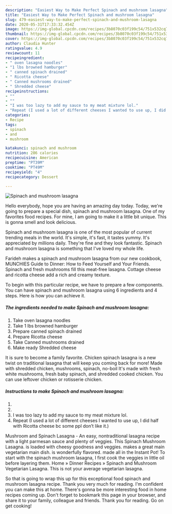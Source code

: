 ```yaml
---
description: "Easiest Way to Make Perfect Spinach and mushroom lasagna"
title: "Easiest Way to Make Perfect Spinach and mushroom lasagna"
slug: 479-easiest-way-to-make-perfect-spinach-and-mushroom-lasagna
date: 2020-05-31T17:33:32.454Z
image: https://img-global.cpcdn.com/recipes/3b8070c03f199c54/751x532cq70/spinach-and-mushroom-lasagna-recipe-main-photo.jpg
thumbnail: https://img-global.cpcdn.com/recipes/3b8070c03f199c54/751x532cq70/spinach-and-mushroom-lasagna-recipe-main-photo.jpg
cover: https://img-global.cpcdn.com/recipes/3b8070c03f199c54/751x532cq70/spinach-and-mushroom-lasagna-recipe-main-photo.jpg
author: Claudia Hunter
ratingvalue: 4.9
reviewcount: 11
recipeingredient:
- " oven lasagna noodles"
- "1 lbs browned hamburger"
- " canned spinach drained"
- " Ricotta cheese"
- " Canned mushrooms drained"
- " Shredded cheese"
recipeinstructions:
- ""
- ""
- "I was too lazy to add my sauce to my meat mixture lol."
- "Repeat (I used a lot of different cheeses I wanted to use up, I did half with Ricotta cheese bc some ppl don’t like it.)"
categories:
- Recipe
tags:
- spinach
- and
- mushroom

katakunci: spinach and mushroom 
nutrition: 286 calories
recipecuisine: American
preptime: "PT39M"
cooktime: "PT49M"
recipeyield: "4"
recipecategory: Dessert

---
```



![Spinach and mushroom lasagna](https://img-global.cpcdn.com/recipes/3b8070c03f199c54/751x532cq70/spinach-and-mushroom-lasagna-recipe-main-photo.jpg)

Hello everybody, hope you are having an amazing day today. Today, we're going to prepare a special dish, spinach and mushroom lasagna. One of my favorites food recipes. For mine, I am going to make it a little bit unique. This is gonna smell and look delicious.

Spinach and mushroom lasagna is one of the most popular of current trending meals in the world. It's simple, it's fast, it tastes yummy. It's appreciated by millions daily. They're fine and they look fantastic. Spinach and mushroom lasagna is something that I've loved my whole life.

Farideh makes a spinach and mushroom lasagna from our new cookbook, MUNCHIES Guide to Dinner: How to Feed Yourself and Your Friends. Spinach and fresh mushrooms fill this meat-free lasagna. Cottage cheese and ricotta cheese add a rich and creamy texture.


To begin with this particular recipe, we have to prepare a few components. You can have spinach and mushroom lasagna using 6 ingredients and 4 steps. Here is how you can achieve it.

<!--inarticleads1-->

##### The ingredients needed to make Spinach and mushroom lasagna:

1. Take  oven lasagna noodles
1. Take 1 lbs browned hamburger
1. Prepare  canned spinach drained
1. Prepare  Ricotta cheese
1. Take  Canned mushrooms drained
1. Make ready  Shredded cheese


It is sure to become a family favorite. Chicken spinach lasagna is a new twist on traditional lasagna that will keep you coming back for more! Made with shredded chicken, mushrooms, spinach, no-boil It&#39;s made with fresh white mushrooms, fresh baby spinach, and shredded cooked chicken. You can use leftover chicken or rotisserie chicken. 

<!--inarticleads2-->

##### Instructions to make Spinach and mushroom lasagna:

1. 
1. 
1. I was too lazy to add my sauce to my meat mixture lol.
1. Repeat (I used a lot of different cheeses I wanted to use up, I did half with Ricotta cheese bc some ppl don’t like it.)


Mushroom and Spinach Lasagna - An easy, nontraditional lasagna recipe with a light parmesan sauce and plenty of veggies. This Spinach Mushroom Lasagna. is loaded with cheesy goodness and veggies. makes a great main vegetarian main dish. is wonderfully flavored. made all in the Instant Pot! To start with the spinach mushroom lasagna, I first cook the veggies in little oil before layering them. Home » Dinner Recipes » Spinach and Mushroom Vegetarian Lasagna. This is not your average vegetarian lasagna. 

So that is going to wrap this up for this exceptional food spinach and mushroom lasagna recipe. Thank you very much for reading. I'm confident you can make this at home. There's gonna be more interesting food in home recipes coming up. Don't forget to bookmark this page in your browser, and share it to your family, colleague and friends. Thank you for reading. Go on get cooking!

